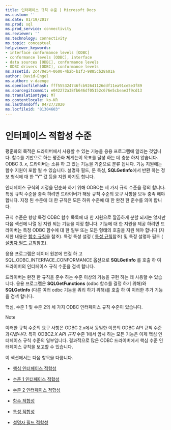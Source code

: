 ```yaml
---
title: 인터페이스 규칙 수준 | Microsoft Docs
ms.custom: ''
ms.date: 01/19/2017
ms.prod: sql
ms.prod_service: connectivity
ms.reviewer: ''
ms.technology: connectivity
ms.topic: conceptual
helpviewer_keywords:
- interface conformance levels [ODBC]
- conformance levels [ODBC], interface
- data sources [ODBC], conformance levels
- ODBC drivers [ODBC], conformance levels
ms.assetid: 2c470e54-0600-4b2b-b1f3-9885cb28a01a
author: David-Engel
ms.author: v-daenge
ms.openlocfilehash: fff555324746fcb92641126ddf11ea91ce5e3f89
ms.sourcegitcommit: e042272a38fb646df05152c676e5cbeae3f9cd13
ms.translationtype: MT
ms.contentlocale: ko-KR
ms.lasthandoff: 04/27/2020
ms.locfileid: "81304603"
---
```

# <a name="interface-conformance-levels"></a>인터페이스 적합성 수준
평준화의 목적은 드라이버에서 사용할 수 있는 기능을 응용 프로그램에 알리는 것입니다. 함수를 기반으로 하는 평준화 체계는이 목표를 달성 하는 데 충분 하지 않습니다. ODBC 3. *x*, 드라이버는 소유 하 고 있는 기능을 기준으로 분류 됩니다. 기능 지원에는 함수 지원이 포함 될 수 있습니다. 설명자 필드, 문 특성, **SQLGetInfo**에서 반환 하는 정보 형식에 대 한 "Y" 값 등을 지원 하기도 합니다.  
  
 인터페이스 규칙의 지정을 단순화 하기 위해 ODBC는 세 가지 규칙 수준을 정의 합니다. 특정 규칙 수준을 충족 하려면 드라이버가 해당 규칙 수준의 요구 사항을 모두 충족 해야 합니다. 지정 된 수준에 대 한 규칙은 모든 하위 수준에 대 한 완전 한 준수를 의미 합니다.  
  
 규칙 수준은 항상 특정 ODBC 함수 목록에 대 한 지원으로 깔끔하게 분할 되지는 않지만 다음 섹션에 나열 된 지원 되는 기능을 지정 합니다. 기능에 대 한 지원을 제공 하려면 드라이버는 특정 ODBC 함수에 대 한 일부 또는 모든 형태의 호출을 지원 해야 합니다 (자세한 내용은 [함수 규칙](../../../odbc/reference/develop-app/function-conformance.md)을 참조). 특정 특성 설정 ( [특성 규칙](../../../odbc/reference/develop-app/attribute-conformance.md)참조) 및 특정 설명자 필드 ( [설명자 필드 규칙](../../../odbc/reference/develop-app/descriptor-field-conformance.md)참조).  
  
 응용 프로그램은 데이터 원본에 연결 하 고 SQL_ODBC_INTERFACE_CONFORMANCE 옵션으로 **SQLGetInfo** 를 호출 하 여 드라이버의 인터페이스 규칙 수준을 검색 합니다.  
  
 드라이버는 완전 한 규칙을 준수 하는 수준 이상의 기능을 구현 하는 데 사용할 수 있습니다. 응용 프로그램은 **SQLGetFunctions** (odbc 함수를 결정 하기 위해)와 **SQLGetInfo** (다른 여러 odbc 기능을 쿼리 하기 위해)를 호출 하 여 이러한 추가 기능을 검색 합니다.  
  
 핵심, 수준 1 및 수준 2의 세 가지 ODBC 인터페이스 규칙 수준이 있습니다.  
  
> [!NOTE]
>  이러한 규칙 수준의 요구 사항은 ODBC 2.x에서 동일한 이름의 ODBC API 규칙 수준과*다릅니다.* 특히 ODBC*2.X API 규칙* 수준 1에서 암시 하는 모든 기능은 이제 핵심 인터페이스 규칙 수준의 일부입니다. 결과적으로 많은 ODBC 드라이버에서 핵심 수준 인터페이스 규칙을 보고할 수 있습니다.  
  
 이 섹션에서는 다음 항목을 다룹니다.  
  
-   [핵심 인터페이스 적합성](../../../odbc/reference/develop-app/core-interface-conformance.md)  
  
-   [수준 1 인터페이스 적합성](../../../odbc/reference/develop-app/level-1-interface-conformance.md)  
  
-   [수준 2 인터페이스 적합성](../../../odbc/reference/develop-app/level-2-interface-conformance.md)  
  
-   [함수 적합성](../../../odbc/reference/develop-app/function-conformance.md)  
  
-   [특성 적합성](../../../odbc/reference/develop-app/attribute-conformance.md)  
  
-   [설명자 필드 적합성](../../../odbc/reference/develop-app/descriptor-field-conformance.md)
